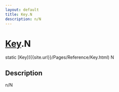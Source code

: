 ```yaml
---
layout: default
title: Key.N
description: n/N
---
```

# [Key]({{site.url}}/Pages/Reference/Key.html).N

<div class='signature' markdown='1'>
static [Key]({{site.url}}/Pages/Reference/Key.html) N
</div>

## Description
n/N

